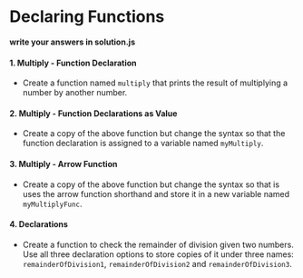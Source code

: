 # Declaring Functions 

**write your answers in solution.js**

#### 1. Multiply - Function Declaration
* Create a function named `multiply` that prints the result of multiplying a number by another number.
#### 2. Multiply - Function Declarations as Value
* Create a copy of the above function but change the syntax so that the function declaration is assigned to a variable named `myMultiply`.
#### 3. Multiply - Arrow Function
* Create a copy of the above function but change the syntax so that is uses the arrow function shorthand and store it in a new variable named `myMultiplyFunc`.
#### 4. Declarations
* Create a function to check the remainder of division given two numbers. Use all three declaration options to store copies of it under three names: `remainderOfDivision1`, `remainderOfDivision2` and `remainderOfDivision3`.